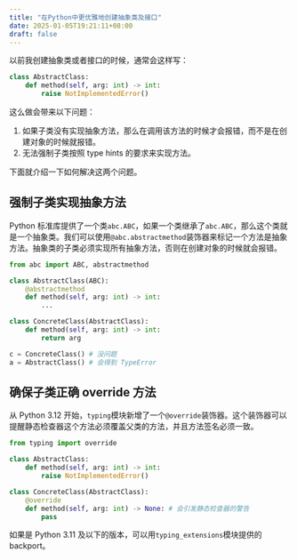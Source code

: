 ```yaml
---
title: "在Python中更优雅地创建抽象类及接口"
date: 2025-01-05T19:21:11+08:00
draft: false
---
```


以前我创建抽象类或者接口的时候，通常会这样写：

```python
class AbstractClass:
    def method(self, arg: int) -> int:
        raise NotImplementedError()
```

这么做会带来以下问题：

1. 如果子类没有实现抽象方法，那么在调用该方法的时候才会报错，而不是在创建对象的时候就报错。
2. 无法强制子类按照 type hints 的要求来实现方法。

下面就介绍一下如何解决这两个问题。

## 强制子类实现抽象方法

Python 标准库提供了一个类`abc.ABC`，如果一个类继承了`abc.ABC`，那么这个类就是一个抽象类。我们可以使用`@abc.abstractmethod`装饰器来标记一个方法是抽象方法。抽象类的子类必须实现所有抽象方法，否则在创建对象的时候就会报错。

```python
from abc import ABC, abstractmethod

class AbstractClass(ABC):
    @abstractmethod
    def method(self, arg: int) -> int:
        ...

class ConcreteClass(AbstractClass):
    def method(self, arg: int) -> int:
        return arg

c = ConcreteClass() # 没问题
a = AbstractClass() # 会得到 TypeError
```

## 确保子类正确 override 方法

从 Python 3.12 开始，`typing`模块新增了一个`@override`装饰器。这个装饰器可以提醒静态检查器这个方法必须覆盖父类的方法，并且方法签名必须一致。

```python
from typing import override

class AbstractClass:
    def method(self, arg: int) -> int:
        raise NotImplementedError()

class ConcreteClass(AbstractClass):
    @override
    def method(self, arg: int) -> None: # 会引发静态检查器的警告
        pass
```

如果是 Python 3.11 及以下的版本，可以用`typing_extensions`模块提供的 backport。
